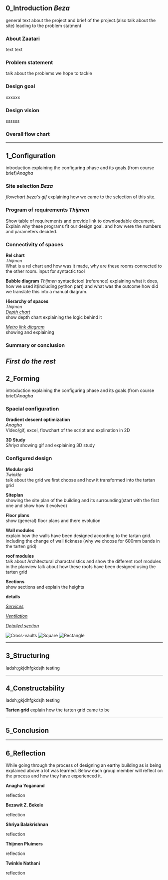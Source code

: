 ## 0_Introduction *Beza*
general text about the project and brief of the project.(also talk about the site)
leading to the problem statment

### About Zaatari
text text

### Problem statement
talk about the problems we hope to tackle

### Design goal
xxxxxx


### Design vision
ssssss

### Overall flow chart

---
## 1_Configuration
introduction explaining the configuring phase and its goals.(from course brief)*Anagha*

### Site selection *Beza*
*flowchart*
*beza's gif*
explaining how we came to the selection of this site.

### Program of requirements *Thijmen*
Show table of requirements and provide link to downloadable document.
Explain why these programs fit our design goal.
and how were the numbers and parameters decided.

### Connectivity of spaces

**Rel chart**  
*Thijmen*  
What is a rel chart and how was it made, why are these rooms connected to the other room.
input for syntactic tool

**Bubble diagram**
*Thijmen*
syntactictool (reference)
explaining what it does, how we used it(including python part) and what was the outcome
how did we translate this into a manual diagram.

**Hierarchy of spaces**  
*Thijmen*  
<ins>*Depth chart*</ins>  
show depth chart explaining the logic behind it

<ins>*Metro link diagram*</ins>  
showing and explaining

### Summary or conclusion
*First do the rest*
---
## 2_Forming
introduction explaining the configuring phase and its goals.(from course brief)*Anagha*

### Spacial configuration

**Gradient descent optimization**  
*Anagha*  
Video/gif, excel, flowchart of the script and explination
in 2D

**3D Study**  
*Shriya*
showing gif and explaining 3D study



### Configured design
**Modular grid**  
*Twinkle*  
talk about the grid we first choose and how it transformed into the tartan grid



**Siteplan**  
showing the site plan of the building and its surrounding(start with the first one and show how it evolved)  

**Floor plans**  
show (general) floor plans and there evolution

**Wall modules**  
explain how the walls have been designed according to the tartan grid.
including the change of wall tickness (why we choose for 600mm bands in the tarten grid)

**roof modules**  
talk about Architectural charactaristics and show the different roof modules in the planview
talk about how these roofs have been designed using the tarten grid

**Sections**  
show sections and explain the heights

**details**


<ins>*Services*</ins>  

<ins>*Ventilation*</ins>  

<ins>*Detailed section*</ins>  





![Cross-vaults](img/cross-vaults.gif)
![Square](img/square.gif)
![Rectangle](img/Rectangle.gif) 

---

## 3_Structuring

ladsh;gkjdhfgkdsjh
testing

---
## 4_Constructability

ladsh;gkjdhfgkdsjh
testing

**Tarten grid**
explain how the tarten grid came to be

---

## 5_Conclusion

---
## 6_Reflection

While going through the process of designing an earthy building as is being explained above a lot was learned. Below each group member will reflect on the process and how they have experienced it.

**Anagha Yoganand**

reflection

**Bezawit Z. Bekele**

reflection

**Shriya Balakrishnan**

reflection

**Thijmen Pluimers**

reflection

**Twinkle Nathani**

reflection
